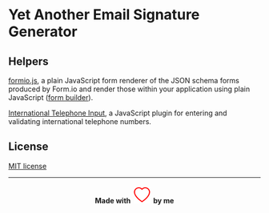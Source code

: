 # Yet Another Email Signature Generator

## Helpers

[formio.js](https://github.com/formio/formio.js), a plain JavaScript form renderer of the JSON schema forms produced by Form.io and render those within your application using plain JavaScript ([form builder](https://formio.github.io/formio.js/app/builder.html)).

[International Telephone Input](https://github.com/jackocnr/intl-tel-input/blob/master/README.md), a JavaScript plugin for entering and validating international telephone numbers.

## License

[MIT license](./LICENSE)

---
<h4 align="center">
Made with&nbsp;
<img alt="A simple heart" src="./assets/heart.svg">
&nbsp;by me
</h4>